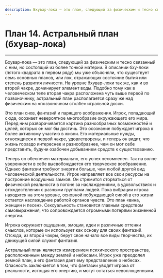 ```yaml
---
description: Бхувар-лока — это план, следующий за физическим и тесно связанный с ним, но состоящий из более тонкой материи.
---
```

# План 14. Астральный план (бхувар-лока) 


---
Бхувар-лока — это план, следующий за физическим и тесно связанный с ним, но состоящий из более тонкой материи. В описании бху-локи (пятого квадрата в первом ряду) мы уже объясняли, что существует семь основных планов, или лок, отражающих состояние бытия или степень развития личности. На уровне бхувар-локи так же, как и во второй чакре, доминирует элемент воды. Подобно тому как в человеческом теле вторая чакра расположена чуть выше первой по позвоночнику, астральный план располагается сразу же над физическим на «позвоночном столбе» игральной доски. 

Это план снов, фантазий и парящего воображения. Игрок, попадающий сюда, осознает невероятное многообразие окружающего его мира. Перед ним разворачивается картина разнообразных возможностей и целей, которых он мог бы достичь. Это осознание побуждает игрока к более активному участию в жизни. Его материальные нужды, относящиеся к первой чакре, удовлетворены, и теперь он видит, что жизнь гораздо интереснее и разнообразнее, чем он мог себе представить, будучи озабочен добыванием средств к существованию. 

Теперь он обеспечен материально, его успех несомненен. Так на волне уверенности в себе высвобождается его творческое воображение. Однако фантазии требуют энергии больше, чем любой другой вид человеческой деятельности. Игрок направляет все свои ресурсы на построение воздушных замков. Он стремится оторваться от физической реальности в погоне за наслаждениями, в удовольствиях и отождествлении с разными группами людей. Пока вибрации игрока находятся на этом уровне, основной побуждающей силой в его жизни остается наслаждение работой органов чувств. Это план «вина, женщин и песен». Сексуальность становится главным средством самовыражения, что сопровождается огромными потерями жизненной энергии. 

Игрока окружают ощущения, эмоции, идеи и различные оттенки смыслов, которые он использует как основу для своих фантазий. Отсюда, из второй чакры, берут свое начало все виды творчества, их движущей силой служит фантазия. 

Астральный план является измерением психического пространства, расположенным между землей и небесами. Игрок уже преодолел земной план, а его фантазия дает ему представление о небесах. Опасность заключается в том, что фантазии уводят игрока от реальности, истощая его энергию, и могут остаться невоплощенными.
